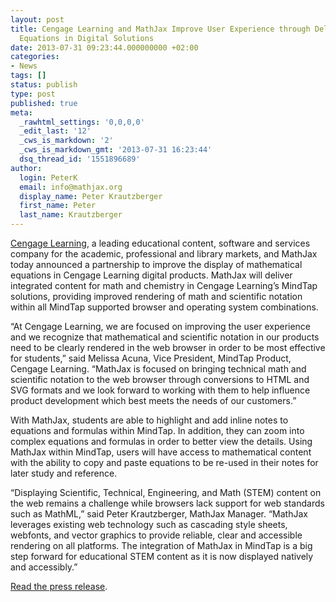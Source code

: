 ```yaml
---
layout: post
title: Cengage Learning and MathJax Improve User Experience through Delivery of Mathematical
  Equations in Digital Solutions
date: 2013-07-31 09:23:44.000000000 +02:00
categories:
- News
tags: []
status: publish
type: post
published: true
meta:
  _rawhtml_settings: '0,0,0,0'
  _edit_last: '12'
  _cws_is_markdown: '2'
  _cws_is_markdown_gmt: '2013-07-31 16:23:44'
  dsq_thread_id: '1551896689'
author:
  login: PeterK
  email: info@mathjax.org
  display_name: Peter Krautzberger
  first_name: Peter
  last_name: Krautzberger
---
```


[Cengage Learning](http://www.cengage.com/us/), a leading educational content, software and services company for the academic, professional and library markets, and MathJax today announced a partnership to improve the display of mathematical equations in Cengage Learning digital products. MathJax will deliver integrated content for math and chemistry in Cengage Learning’s MindTap solutions, providing improved rendering of math and scientific notation within all MindTap supported browser and operating system combinations.

“At Cengage Learning, we are focused on improving the user experience and we recognize that mathematical and scientific notation in our products need to be clearly rendered in the web browser in order to be most effective for students,” said Melissa Acuna, Vice President, MindTap Product, Cengage Learning. “MathJax is focused on bringing technical math and scientific notation to the web browser through conversions to HTML and SVG formats and we look forward to working with them to help influence product development which best meets the needs of our customers.”

With MathJax, students are able to highlight and add inline notes to equations and formulas within MindTap. In addition, they can zoom into complex equations and formulas in order to better view the details. Using MathJax within MindTap, users will have access to mathematical content with the ability to copy and paste equations to be re-used in their notes for later study and reference.

“Displaying Scientific, Technical, Engineering, and Math (STEM) content on the web remains a challenge while browsers lack support for web standards such as MathML,” said Peter Krautzberger, MathJax Manager. “MathJax leverages existing web technology such as cascading style sheets, webfonts, and vector graphics to provide reliable, clear and accessible rendering on all platforms. The integration of MathJax in MindTap is a big step forward for educational STEM content as it is now displayed natively and accessibly.”

[Read the press release](http://news.cengage.com/higher-education/cengage-learning-and-mathjax-improve-user-experience-through-delivery-of-mathematical-equations-in-digital-solutions/).